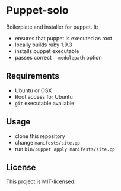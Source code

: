 # Puppet-solo

Boilerplate and installer for puppet. It:

* ensures that puppet is executed as root
* locally builds ruby 1.9.3
* installs puppet executable
* passes correct `--modulepath` option

## Requirements

* Ubuntu or OSX
* Root access for Ubuntu
* `git` executable available

## Usage

* clone this repository
* change `manifests/site.pp`
* run `bin/puppet apply manifests/site.pp`

## License

This project is MIT-licensed.
